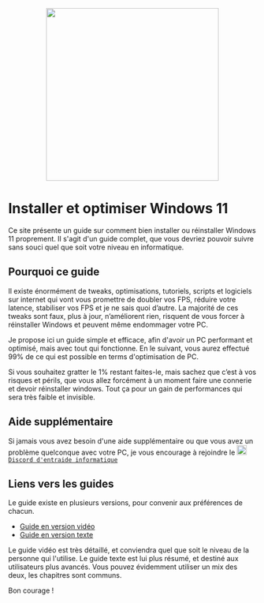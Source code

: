 <center> <img src="https://i.imgur.com/lVuDunL.png" height="350" id="img-header"> </center>


# Installer et optimiser Windows 11

Ce site présente un guide sur comment bien installer ou réinstaller Windows 11 proprement. Il s'agit d'un guide complet, que vous devriez pouvoir suivre sans souci quel que soit votre niveau en informatique.

## Pourquoi ce guide
Il existe énormément de tweaks, optimisations, tutoriels, scripts et logiciels sur internet qui vont vous promettre de doubler vos FPS, réduire votre latence, stabiliser vos FPS et je ne sais quoi d’autre. La majorité de ces tweaks sont faux, plus à jour, n’améliorent rien, risquent de vous forcer à réinstaller Windows et peuvent même endommager votre PC. 

Je propose ici un guide simple et efficace, afin d'avoir un PC performant et optimisé, mais avec tout qui fonctionne. En le suivant, vous aurez effectué 99% de ce qui est possible en terms d'optimisation de PC.


Si vous souhaitez gratter le 1% restant faites-le, mais sachez que c’est à vos risques et périls, que vous allez forcément à un moment faire une connerie et devoir réinstaller windows. Tout ça pour un gain de performances qui sera très faible et invisible.

## Aide supplémentaire
Si jamais vous avez besoin d'une aide supplémentaire ou que vous avez un problème quelconque avec votre PC, je vous encourage à rejoindre le [<img src="https://i.imgur.com/b8g1o9k.png" height="20">`Discord d'entraide informatique`](https://discord.gg/informatique )

## Liens vers les guides

Le guide existe en plusieurs versions, pour convenir aux préférences de chacun.

- [Guide en version vidéo](https://installerwindows.fr/videos)
- [Guide en version texte](https://installerwindows.fr/texte)

Le guide vidéo est très détaillé, et conviendra quel que soit le niveau de la personne qui l'utilise.
Le guide texte est lui plus résumé, et destiné aux utilisateurs plus avancés. Vous pouvez évidemment utiliser un mix des deux, les chapitres sont communs.

Bon courage !
